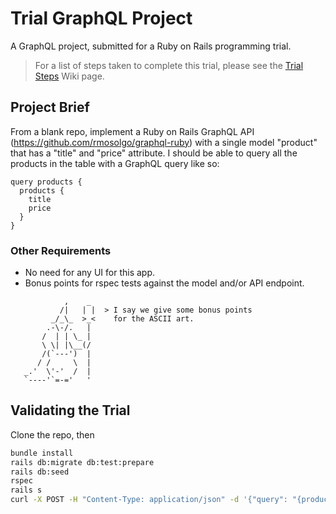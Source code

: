 # Trial GraphQL Project
A GraphQL project, submitted for a Ruby on Rails programming trial.
> For a list of steps taken to complete this trial, please see the [Trial Steps](https://github.com/obrientimothya/trial/wiki/Trial-Steps) Wiki page.
## Project Brief
From a blank repo, implement a Ruby on Rails GraphQL API (https://github.com/rmosolgo/graphql-ruby) with a single model "product" that has a "title" and "price" attribute. I should be able to query all the products in the table with a GraphQL query like so:
```
query products {
  products {
    title
    price
  }
}
```
### Other Requirements
- No need for any UI for this app.
- Bonus points for rspec tests against the model and/or API endpoint.
```
            ,    _
           /|   | |  > I say we give some bonus points 
         _/_\_  >_<    for the ASCII art.
        .-\-/.   |
       /  | | \_ |
       \ \| |\__(/
       /(`---')  |
      / /     \  |
   _.'  \'-'  /  |
   `----'`=-='   '
```

## Validating the Trial

Clone the repo, then

```bash
bundle install
rails db:migrate db:test:prepare
rails db:seed
rspec
rails s
curl -X POST -H "Content-Type: application/json" -d '{"query": "{products{title price}}"}' http://localhost:3000/graphql
```
